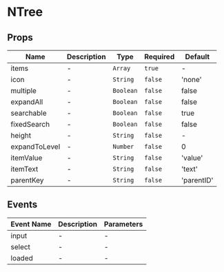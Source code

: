 # NTree

## Props

<!-- @vuese:NTree:props:start -->
|Name|Description|Type|Required|Default|
|---|---|---|---|---|
|items|-|`Array`|`true`|-|
|icon|-|`String`|`false`|'none'|
|multiple|-|`Boolean`|`false`|false|
|expandAll|-|`Boolean`|`false`|false|
|searchable|-|`Boolean`|`false`|true|
|fixedSearch|-|`Boolean`|`false`|false|
|height|-|`String`|`false`|-|
|expandToLevel|-|`Number`|`false`|0|
|itemValue|-|`String`|`false`|'value'|
|itemText|-|`String`|`false`|'text'|
|parentKey|-|`String`|`false`|'parentID'|

<!-- @vuese:NTree:props:end -->


## Events

<!-- @vuese:NTree:events:start -->
|Event Name|Description|Parameters|
|---|---|---|
|input|-|-|
|select|-|-|
|loaded|-|-|

<!-- @vuese:NTree:events:end -->


